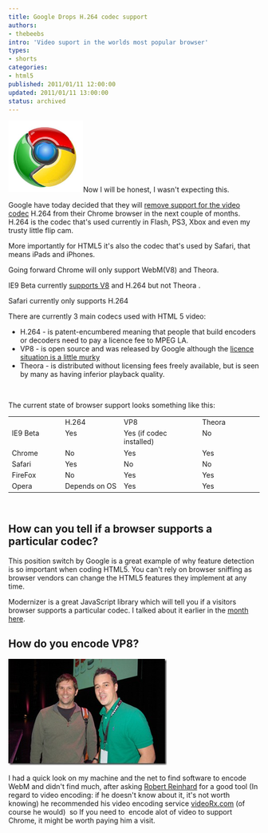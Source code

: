 ```yaml
---
title: Google Drops H.264 codec support
authors:
- thebeebs
intro: 'Video suport in the worlds most popular browser'
types:
- shorts
categories:
- html5
published: 2011/01/11 12:00:00
updated: 2011/01/11 13:00:00
status: archived
---
```


![Google Chrome Logo](images/0383.image_1D3F089E.png "Google Chrome Logo")Now I will be honest, I wasn't expecting this.

Google have today decided that they will [remove support for the video codec](http://blog.chromium.org/2011/01/html-video-codec-support-in-chrome.html) H.264 from their Chrome browser in the next couple of months. H.264 is the codec that's used currently in Flash, PS3, Xbox and even my trusty little flip cam.

More importantly for HTML5 it's also the codec that's used by Safari, that means iPads and iPhones. 

Going forward Chrome will only support WebM(V8) and Theora.

IE9 Beta currently [supports V8](http://windowsteamblog.com/windows/b/bloggingwindows/archive/2010/05/19/another-follow-up-on-html5-video-in-ie9.aspx) and H.264 but not Theora .

Safari currently only supports H.264

There are currently 3 main codecs used with HTML 5 video:

*   H.264 - is patent-encumbered meaning that people that build encoders or decoders need to pay a licence fee to MPEG LA.
*   VP8 - is open source and was released by Google although the [licence situation is a little murky](http://blog.internetnews.com/skerner/2010/05/is-vp8-open-source.html)
*   Theora - is distributed without licensing fees freely available, but is seen by many as having inferior playback quality.  

&#160;

The current state of browser support looks something like this:

   <table border="0" cellspacing="0" cellpadding="2" width="486"><tbody>       <tr>         <td valign="top" width="99">&#160;</td>          <td valign="top" width="111">H.264</td>          <td valign="top" width="156">VP8</td>          <td valign="top" width="118">Theora</td>       </tr>        <tr>         <td valign="top" width="99">IE9 Beta</td>          <td valign="top" width="111">Yes</td>          <td valign="top" width="156">Yes (if codec installed)</td>          <td valign="top" width="118">No</td>       </tr>        <tr>         <td valign="top" width="99">Chrome</td>          <td valign="top" width="111">No</td>          <td valign="top" width="156">Yes</td>          <td valign="top" width="118">Yes</td>       </tr>        <tr>         <td valign="top" width="99">Safari</td>          <td valign="top" width="111">Yes</td>          <td valign="top" width="156">No</td>          <td valign="top" width="118">No</td>       </tr>        <tr>         <td valign="top" width="99">FireFox</td>          <td valign="top" width="111">No</td>          <td valign="top" width="156">Yes</td>          <td valign="top" width="118">Yes</td>       </tr>        <tr>         <td valign="top" width="99">Opera</td>          <td valign="top" width="111">Depends on OS</td>          <td valign="top" width="156">Yes</td>          <td valign="top" width="118">Yes</td>       </tr>     </tbody></table> 

&#160;

## How can you tell if a browser supports a particular codec?

This position switch by Google is a great example of why feature detection is so important when coding HTML5. You can't rely on browser sniffing as browser vendors can change the HTML5 features they implement at any time.

Modernizer is a great JavaScript library which will tell you if a visitors browser supports a particular codec. I talked about it earlier in the [month here](http://ubelly.com/2010/12/what-are-you-waiting-for-use-html5-and-css3-today/).

## How do you encode VP8?

![thebeebs and Robert Reinhard after his talk at FOTB](images/8371.DSC_0179_7A9ACA22.jpg "thebeebs and Robert Reinhard after his talk at FOTB")

I had a quick look on my machine and the net to find software to encode WebM and didn't find much, after asking [Robert Reinhard](https://twitter.com/flashfreaker) for a good tool (In regard to video encoding: if he doesn't know about it, it's not worth knowing) he recommended his video encoding service [videoRx.com](http://videorx.com/) (of course he would)&#160; so If you need to&#160; encode alot of video to support Chrome, it might be worth paying him a visit.